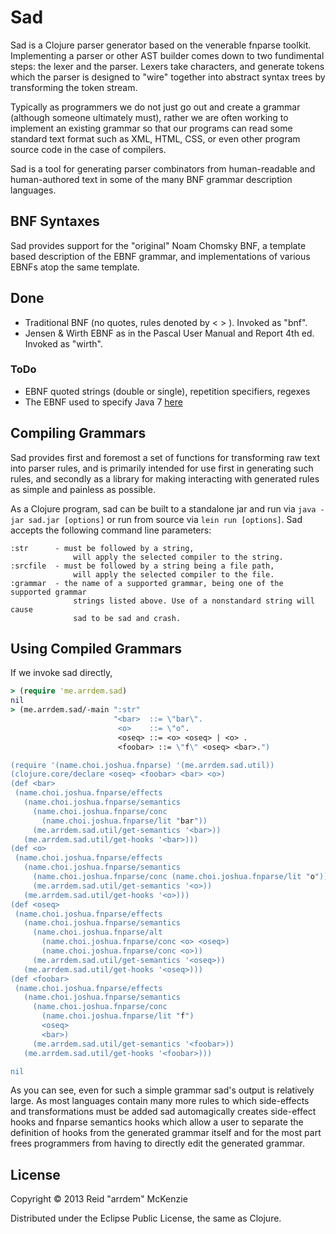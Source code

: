 # Sad

Sad is a Clojure parser generator based on the venerable fnparse toolkit.
Implementing a parser or other AST builder comes down to two fundimental
steps: the lexer and the parser. Lexers take characters, and generate tokens
which the parser is designed to "wire" together into abstract syntax trees
by transforming the token stream.

Typically as programmers we do not just go out and create a grammar (although
someone ultimately must), rather we are often working to implement an existing
grammar so that our programs can read some standard text format such as XML,
HTML, CSS, or even other program source code in the case of compilers.

Sad is a tool for generating parser combinators from human-readable and
human-authored text in some of the many BNF grammar description languages.

## BNF Syntaxes
Sad provides support for the "original" Noam Chomsky BNF, a template based
description of the EBNF grammar, and implementations of various EBNFs
atop the same template.

## Done
- Traditional BNF (no quotes, rules denoted by < > ). Invoked as "bnf".
- Jensen & Wirth EBNF as in the Pascal User Manual and Report 4th ed. Invoked as "wirth".

### ToDo
- EBNF quoted strings (double or single), repetition specifiers, regexes
- The EBNF used to specify Java 7 [here](http://docs.oracle.com/javase/specs/jls/se7/html/jls-2.html#jls-2.4)

## Compiling Grammars

Sad provides first and foremost a set of functions for transforming raw text
into parser rules, and is primarily intended for use first in generating such
rules, and secondly as a library for making interacting with generated rules
as simple and painless as possible.

As a Clojure program, sad can be built to a standalone jar and run via
`java -jar sad.jar [options]` or run from source via `lein run [options]`.
Sad accepts the following command line parameters:

    :str      - must be followed by a string,
                  will apply the selected compiler to the string.
    :srcfile  - must be followed by a string being a file path,
                  will apply the selected compiler to the file.
    :grammar  - the name of a supported grammar, being one of the supported grammar
                  strings listed above. Use of a nonstandard string will cause
                  sad to be sad and crash.

## Using Compiled Grammars

If we invoke sad directly,
```clojure
> (require 'me.arrdem.sad)
nil
> (me.arrdem.sad/-main ":str"
                       "<bar>  ::= \"bar\".
                        <o>    ::= \"o".
                        <oseq> ::= <o> <oseq> | <o> .
                        <foobar> ::= \"f\" <oseq> <bar>.")

(require '(name.choi.joshua.fnparse) '(me.arrdem.sad.util))
(clojure.core/declare <oseq> <foobar> <bar> <o>)
(def <bar>
 (name.choi.joshua.fnparse/effects
   (name.choi.joshua.fnparse/semantics
     (name.choi.joshua.fnparse/conc
       (name.choi.joshua.fnparse/lit "bar"))
     (me.arrdem.sad.util/get-semantics '<bar>))
   (me.arrdem.sad.util/get-hooks '<bar>)))
(def <o>
 (name.choi.joshua.fnparse/effects
   (name.choi.joshua.fnparse/semantics
     (name.choi.joshua.fnparse/conc (name.choi.joshua.fnparse/lit "o"))
     (me.arrdem.sad.util/get-semantics '<o>))
   (me.arrdem.sad.util/get-hooks '<o>)))
(def <oseq>
 (name.choi.joshua.fnparse/effects
   (name.choi.joshua.fnparse/semantics
     (name.choi.joshua.fnparse/alt
       (name.choi.joshua.fnparse/conc <o> <oseq>)
       (name.choi.joshua.fnparse/conc <o>))
     (me.arrdem.sad.util/get-semantics '<oseq>))
   (me.arrdem.sad.util/get-hooks '<oseq>)))
(def <foobar>
 (name.choi.joshua.fnparse/effects
   (name.choi.joshua.fnparse/semantics
     (name.choi.joshua.fnparse/conc
       (name.choi.joshua.fnparse/lit "f")
       <oseq>
       <bar>)
     (me.arrdem.sad.util/get-semantics '<foobar>))
   (me.arrdem.sad.util/get-hooks '<foobar>)))

nil
```
As you can see, even for such a simple grammar sad's output is relatively large.
As most languages contain many more rules to which side-effects and
transformations must be added sad automagically creates side-effect hooks and
fnparse semantics hooks which allow a user to separate the definition of hooks
from the generated grammar itself and for the most part frees programmers from
having to directly edit the generated grammar.

## License

Copyright © 2013 Reid "arrdem" McKenzie

Distributed under the Eclipse Public License, the same as Clojure.
